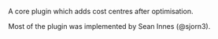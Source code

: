A core plugin which adds cost centres after optimisation.

Most of the plugin was implemented by Sean Innes (@sjorn3).
